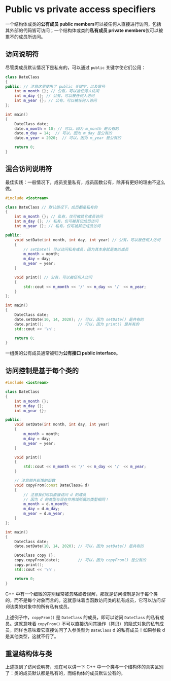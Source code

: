 # Public vs private access specifiers

一个结构体或类的**公有成员 public members**可以被任何人直接进行访问，包括其外部的代码皆可访问；一个结构体或类的**私有成员 private members**仅可以被累不的成员所访问。

## 访问说明符

尽管类成员默认情况下是私有的，可以通过 `public` 关键字使它们公用：

```cpp
class DateClass
{
public: // 注意这里使用了 public 关键字，以及冒号
    int m_month {}; // 公有，可以被任何人访问
    int m_day {}; // 公有，可以被任何人访问
    int m_year {}; // 公有，可以被任何人访问
};

int main()
{
    DateClass date;
    date.m_month = 10; // 可以，因为 m_month 是公有的
    date.m_day = 14;  // 可以，因为 m_day 是公有的
    date.m_year = 2020;  // 可以，因为 m_year 是公有的

    return 0;
}
```

## 混合访问说明符

最佳实践：一般情况下，成员变量私有，成员函数公有，除非有更好的理由不这么做。

```cpp
#include <iostream>

class DateClass // 默认情况下，成员都是私有的
{
    int m_month {}; // 私有，仅可被其它成员访问
    int m_day {}; // 私有，仅可被其它成员访问
    int m_year {}; // 私有，仅可被其它成员访问

public:
    void setDate(int month, int day, int year) // 公有，可以被任何人访问
    {
        // setDate() 可以访问私有成员，因为其本身就是类的成员
        m_month = month;
        m_day = day;
        m_year = year;
    }

    void print() // 公有，可以被任何人访问
    {
        std::cout << m_month << '/' << m_day << '/' << m_year;
    }
};

int main()
{
    DateClass date;
    date.setDate(10, 14, 2020); // 可以，因为 setDate() 是共有的
    date.print();               // 可以，因为 print() 是共有的
    std::cout << '\n';

    return 0;
}
```

一组类的公有成员通常被归为**公有接口 public interface**。

## 访问控制是基于每个类的

```cpp
#include <iostream>

class DateClass
{
    int m_month {};
    int m_day {};
    int m_year {};

public:
    void setDate(int month, int day, int year)
    {
        m_month = month;
        m_day = day;
        m_year = year;
    }

    void print()
    {
        std::cout << m_month << '/' << m_day << '/' << m_year;
    }

    // 注意额外新增的函数
    void copyFrom(const DateClass& d)
    {
        // 注意我们可以直接访问 d 的成员
        // 因为 d 的类型与现在作用域所属的类型相同！
        m_month = d.m_month;
        m_day = d.m_day;
        m_year = d.m_year;
    }
};

int main()
{
    DateClass date;
    date.setDate(10, 14, 2020); // 可以，因为 setDate() 是共有的

    DateClass copy {};
    copy.copyFrom(date);        // 可以，因为 copyFrom() 是公有的
    copy.print();
    std::cout << '\n';

    return 0;
}
```

C++ 中有一个细微的差别经常被忽略或者误解，那就是访问控制是对于每个类的，而不是每个对象而言的。这就意味着当函数访问类的私有成员，它可以访问*任何*该类的对象中的所有私有成员。

上述例子中，`copyFrom()` 是 `DateClass` 的成员，即可以访问 `DateClass` 的私有成员。这就意味着 `copyFrom()` 不可以直接访问其操作（拷贝）的隐式对象的私有成员，同样也意味着它直接访问了入参类型为 `DateClass` d 的私有成员！如果参数 d 是其他类型，这就不行了。

## 重温结构体与类

上述提到了访问说明符，现在可以讲一下 C++ 中一个类与一个结构体的真实区别了：类的成员默认都是私有的，而结构体的成员默认公有的。

